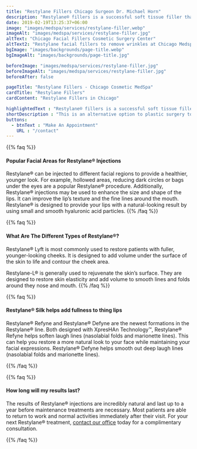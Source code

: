 ```yaml
---
title: "Restylane Fillers Chicago Surgeon Dr. Michael Horn"
description: "Restylane® fillers is a successful soft tissue filler that Chicago patients desire to boost skin’s volume, reducing the appearance of scars and wrinkles for a soft, smooth, youthful look"
date: 2019-02-19T13:25:37+06:00
image: "images/medspa/services/restylane-filler.webp"
imageAlt: "images/medspa/services/restylane-filler.jpg"
altText: "Chicago Facial Fillers Cosmetic Surgery Center"
altText2: "Restylane facial fillers to remove wrinkles at Chicago Medspa"
bgImage: "images/backgrounds/page-title.webp"
bgImageAlt: "images/backgrounds/page-title.jpg"

beforeImage: "images/medspa/services/restylane-filler.jpg"
beforeImageAlt: "images/medspa/services/restylane-filler.jpg"
beforeAfter: false

pageTitle: "Restylane Fillers - Chicago Cosmetic MedSpa"
cardTitle: "Restylane Fillers"
cardContent: "Restylane Fillers in Chicago"

highlightedText : "Restylane® fillers is a successful soft tissue filler that Chicago patients desire to boost skin’s volume, reducing the appearance of scars and wrinkles for a soft, smooth, youthful look"
shortDescription : "This is an alternative option to plastic surgery to enhance your facial features with a laser-free and incisionless procedure. It can be administered on its own or in combination with other treatments."
buttons:
  - btnText : "Make An Appointment"
    URL : "/contact"
---
```


{{% faq %}}

#### Popular Facial Areas for Restylane® Injections
Restylane® can be injected to different facial regions to provide a healthier, younger look. For example, hollowed areas, reducing dark circles or bags under the eyes are a popular Restylane® procedure. Additionally, Restylane® injections may be used to enhance the size and shape of the lips. It can improve the lip’s texture and the fine lines around the mouth. Restylane® is designed to provide your lips with a natural-looking result by using small and smooth hyaluronic acid particles.
{{% /faq %}}

{{% faq %}}

#### What Are The Different Types of Restylane®?
Restylane® Lyft is most commonly used to restore patients with fuller, younger-looking cheeks. It is designed to add volume under the surface of the skin to life and contour the cheek area.

Restylane-L® is generally used to rejuvenate the skin’s surface. They are designed to restore skin elasticity and add volume to smooth lines and folds around they nose and mouth.
{{% /faq %}}

{{% faq %}}

#### Restylane® Silk helps add fullness to thing lips

Restylane® Refyne and Restylane® Defyne are the newest formations in the Restylane® line. Both designed with XpresHAn Technology™, Restylane® Refyne helps soften laugh lines (nasolabial folds and marionette lines). This can help you restore a more natural look to your face while maintaining your facial expressions. Restylane® Defyne helps smooth out deep laugh lines (nasolabial folds and marionette lines).

{{% /faq %}}

{{% faq %}}

#### How long will my results last?

The results of Restylane® injections are incredibly natural and last up to a year before maintenance treatments are necessary. Most patients are able to return to work and normal activities immediately after their visit. For your next Restylane® treatment, [contact our office](/contact) today for a complimentary consultation.

{{% /faq %}}